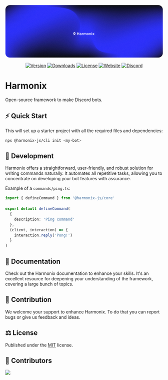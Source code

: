 [![Harmonix banner](./.github/assets/banner.png)](https://harmonix-js.netlify.app)

<p align=center>
  <a href="https://www.npmjs.com/package/@harmonix-js/core"><img src="https://img.shields.io/npm/v/@harmonix-js/core?style=flat&colorA=191717&colorB=4b43ee" alt="Version"></a>
  <a href="https://www.npmjs.com/package/@harmonix-js/core"><img src="https://img.shields.io/npm/dm/@harmonix-js/core.svg?style=flat&colorA=191717&colorB=4b43ee" alt="Downloads"></a>
  <a href="./LICENSE"><img src="https://img.shields.io/github/license/harmonix-js/core.svg?style=flat&colorA=191717&colorB=4b43ee" alt="License"></a>
  <a href="https://harmonix-js.netlify.app"><img src="https://img.shields.io/badge/Harmonix%20Docs-18181B?logo=gitbook&logoColor=4b43ee" alt="Website"></a>
  <a href="https://discord.gg/A3rVnG4JGV"><img src="https://img.shields.io/badge/Harmonix%20Discord-18181B?logo=discord" alt="Discord"></a>
</p>

# Harmonix

Open-source framework to make Discord bots.

## ⚡ Quick Start

This will set up a starter project with all the required files and dependencies:

```bash
npx @harmonix-js/cli init <my-bot>
```

## 🤖 Development

Harmonix offers a straightforward, user-friendly, and robust solution for writing commands naturally. It automates all repetitive tasks, allowing you to concentrate on developing your bot features with assurance.

Example of a `commands/ping.ts`:

```ts
import { defineCommand } from '@harmonix-js/core'

export default defineCommand(
  {
    description: 'Ping command'
  },
  (client, interaction) => {
    interaction.reply('Pong!')
  }
)
```

## 📖 Documentation

Check out the Harmonix documentation to enhance your skills. It's an excellent resource for deepening your understanding of the framework, covering a large bunch of topics.

## 🤝 Contribution

We welcome your support to enhance Harmonix. To do that you can report bugs or give us feedback and ideas.

## ⚖️ License

Published under the [MIT](https://github.com/harmonix-js/core/blob/main/LICENSE) license.

## 🌱 Contributors

<a href="https://github.com/harmonix-js/core/graphs/contributors">
  <img src="https://contrib.rocks/image?repo=harmonix-js/core" />
</a>
